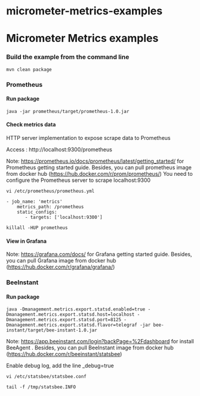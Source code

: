 # micrometer-metrics-examples

# Micrometer Metrics examples

### Build the example from the command line

```
mvn clean package
```

### Prometheus

#### Run package
```
java -jar prometheus/target/prometheus-1.0.jar
```

#### Check metrics data
HTTP server implementation to expose scrape data to Prometheus

Access : http://localhost:9300/prometheus

Note: https://prometheus.io/docs/prometheus/latest/getting_started/ for Prometheus getting started guide. Besides, you can pull prometheus image from docker hub (https://hub.docker.com/r/prom/prometheus/)
You need to configure the Prometheus server to scrape localhost:9300

```
vi /etc/prometheus/prometheus.yml
```

```
- job_name: 'metrics'
    metrics_path: /prometheus
    static_configs:
       - targets: ['localhost:9300']
```

 
```
killall -HUP prometheus
```

#### View in Grafana
Note: https://grafana.com/docs/ for Grafana getting started guide. Besides, you can pull Grafana image from docker hub (https://hub.docker.com/r/grafana/grafana/)


### BeeInstant

#### Run package
```
java -Dmanagement.metrics.export.statsd.enabled=true -Dmanagement.metrics.export.statsd.host=localhost -Dmanagement.metrics.export.statsd.port=8125 -Dmanagement.metrics.export.statsd.flavor=telegraf -jar bee-instant/target/bee-instant-1.0.jar
```

Note: https://app.beeinstant.com/login?backPage=%2Fdashboard for install BeeAgent . Besides, you can pull BeeInstant image from docker hub (https://hub.docker.com/r/beeinstant/statsbee)

Enable debug log, add the line _debug=true

```
vi /etc/statsbee/statsbee.conf 
```
```
tail -f /tmp/statsbee.INFO
```
